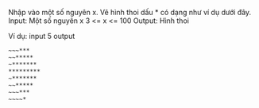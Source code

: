 Nhập vào một số nguyên x. Vẽ hình thoi dấu * có dạng như ví dụ dưới đây.
Input: Một số nguyên x 3 <= x <= 100
Output: Hình thoi

Ví dụ:
input
5
output
~~~~*
~~~***
~~*****
~*******
*********
~*******
~~*****
~~~***
~~~~*
